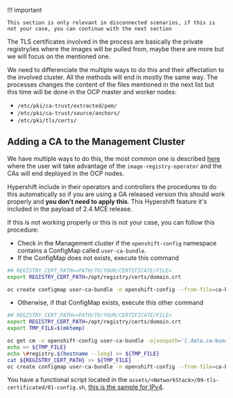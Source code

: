 !!! important

    This section is only relevant in disconnected scenarios, if this is not your case, you can continue with the next section


The TLS certificates involved in the process are basically the private registry/ies where the images will be pulled from, maybe there are more but we will focus on the mentioned one.

We need to differenciate the multiple ways to do this and their affectation to the involved cluster. All the methods will end in mostly the same way. The processes changes the content of the files mentioned in the next list but this time will be done in the OCP master and worker nodes:

- `/etc/pki/ca-trust/extracted/pem/`
- `/etc/pki/ca-trust/source/anchors/`
- `/etc/pki/tls/certs/`

## Adding a CA to the Management Cluster

We have multiple ways to do this, the most common one is described [here](https://docs.openshift.com/container-platform/latest/security/certificates/updating-ca-bundle.html) where the user will take advantage of the `image-registry-operator` and the CAs will end deployed in the OCP nodes.

Hypershift include in their operators and controllers the procedures to do this automatically so if you are using a GA released version this should work properly and **you don't need to apply this**. This Hypershift feature it's included in the payload of 2.4 MCE release.

If this is not working properly or this is not your case, you can follow this procedure:

- Check in the Management cluster if the `openshift-config` namespace contains a ConfigMap called `user-ca-bundle`.
- If the ConfigMap does not exists, execute this command

```bash
## REGISTRY_CERT_PATH=<PATH/TO/YOUR/CERTIFICATE/FILE>
export REGISTRY_CERT_PATH=/opt/registry/certs/domain.crt

oc create configmap user-ca-bundle -n openshift-config --from-file=ca-bundle.crt=${REGISTRY_CERT_PATH}
```

- Otherwise, if that ConfigMap exists, execute this other command

```bash
## REGISTRY_CERT_PATH=<PATH/TO/YOUR/CERTIFICATE/FILE>
export REGISTRY_CERT_PATH=/opt/registry/certs/domain.crt
export TMP_FILE=$(mktemp)

oc get cm -n openshift-config user-ca-bundle -ojsonpath='{.data.ca-bundle\.crt}' > ${TMP_FILE}
echo >> ${TMP_FILE}
echo \#registry.$(hostname --long) >> ${TMP_FILE}
cat ${REGISTRY_CERT_PATH} >> ${TMP_FILE}
oc create configmap user-ca-bundle -n openshift-config --from-file=ca-bundle.crt=${TMP_FILE} --dry-run=client -o yaml | kubectl apply -f -
```

You have a functional script located in the `assets/<NetworkStack>/09-tls-certificated/01-config.sh`, [this is the sample for IPv4](https://github.com/jparrill/hypershift-disconnected/blob/main/assets/ipv4/09-tls-certificates/01-config.sh).


